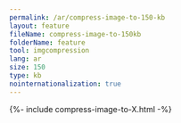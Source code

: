 ```yaml
---
permalink: /ar/compress-image-to-150-kb
layout: feature
fileName: compress-image-to-150kb
folderName: feature
tool: imgcompression
lang: ar
size: 150
type: kb
nointernationalization: true
---
```

{%- include compress-image-to-X.html -%}       
